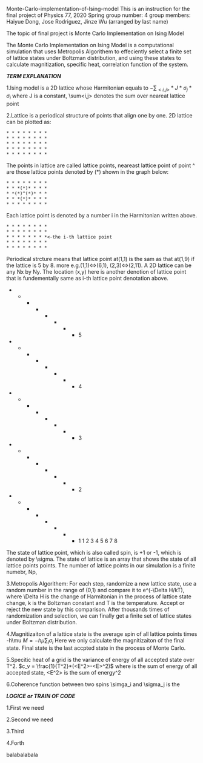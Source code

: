 Monte-Carlo-implementation-of-Ising-model
This is an instruction for the final project of Physics 77, 2020 Spring
group number: 4
group members: Haiyue Dong, Jose Rodriguez, Jinze Wu (arranged by last name)

The topic of final project is Monte Carlo Implementation on Ising Model


The Monte Carlo Implementation on Ising Model is a computational simulation that uses Metropolis 
Algorithem to effeciently select a finite set of lattice states under Boltzman distribution, and 
using these states to calculate magnitization, specific heat, correlation function of the system.

***TERM EXPLANATION***

1.Ising model is a 2D lattice whose Harmitonian equals to $-\sum_{<i,j>}*J*\sigma_j*\sigma_i$
  where J is a constant, \sum<i,j> denotes the sum over neareat lattice point
  
2.Lattice is a periodical structure of points that align one by one. 2D lattice can be plotted as:

    * * * * * * * *   
    * * * * * * * * 
    * * * * * * * *
    * * * * * * * *
    * * * * * * * *
    
  The points in lattice are called lattice points, neareast lattice point of point ^ are those 
  lattice points denoted by (*) shown in the graph below:
  
    * * * * * * * * 
    * * *(*)* * * *
    * *(*)^(*)* * *
    * * *(*)* * * *
    * * * * * * * *
    
  Each lattice point is denoted by a number i in the Harmitonian written above.
  
    * * * * * * * * 
    * * * * * * * *
    * * * * * * * *<-the i-th lattice point
    * * * * * * * *
    * * * * * * * *
    
  Periodical strcture means that lattice point at(1,1) is the sam as that at(1,9) if the lattice 
  is 5 by 8. more e.g.(1,1)<=>(6,1), (2,3)<=>(2,11). A 2D lattice can be any Nx by Ny.
  The location (x,y) here is another denotion of lattice point that is fundementally same as i-th 
  lattice point denotation above.
  
   * * * * * * * * 5
   * * * * * * * * 4
   * * * * * * * * 3
   * * * * * * * * 2
   * * * * * * * * 1
   1 2 3 4 5 6 7 8
    
   The state of lattice point, which is also called spin, is +1 or -1, which is denoted by \sigma.
   The state of lattice is an array that shows the state of all lattice points points.
   The number of lattice points in our simulation is a finite numebr, Np, 
   
3.Metropolis Algorithem: For each step, randomize a new lattice state, use a random number in the 
                         range of (0,1) and compare it to e^(-\Delta H/kT), where \Delta H is the 
                         change of Harmitonian in the process of lattice state change, k is the 
                         Boltzman constant and T is the temperature. Accept or reject the new state 
                         by this comparison. After thousands times of randomization and selection, 
                         we can finally get a finite set of lattice states under Boltzman distribution.

4.Magnitizaiton of a lattice state is the average spin of all lattice points times -h\mu
  $M = -h\mu \sum_i \sigma_i$
  Here we only calculate the magnitizaiton of the final state.
  Final state is the last accpted state in the process of Monte Carlo.
  
5.Specitic heat of a grid is the variance of energy of all accepted state over T^2.
  $c_v = \frac{1}{T^2}*(<E^2>-<E>^2)$
  where <E> is the sum of energy of all accepted state, <E^2> is the sum of energy^2

6.Coherence function between two spins \simga_i and \sigma_j is the 

***LOGICE or TRAIN OF CODE***

1.First we need

2.Second we need

3.Third

4.Forth

balabalabala
